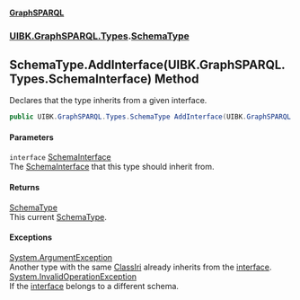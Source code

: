 #### [GraphSPARQL](./index.md 'index')
### [UIBK.GraphSPARQL.Types](./UIBK-GraphSPARQL-Types.md 'UIBK.GraphSPARQL.Types').[SchemaType](./UIBK-GraphSPARQL-Types-SchemaType.md 'UIBK.GraphSPARQL.Types.SchemaType')
## SchemaType.AddInterface(UIBK.GraphSPARQL.Types.SchemaInterface) Method
Declares that the type inherits from a given interface.  
```csharp
public UIBK.GraphSPARQL.Types.SchemaType AddInterface(UIBK.GraphSPARQL.Types.SchemaInterface @interface);
```
#### Parameters
<a name='UIBK-GraphSPARQL-Types-SchemaType-AddInterface(UIBK-GraphSPARQL-Types-SchemaInterface)-interface'></a>
`interface` [SchemaInterface](./UIBK-GraphSPARQL-Types-SchemaInterface.md 'UIBK.GraphSPARQL.Types.SchemaInterface')  
The [SchemaInterface](./UIBK-GraphSPARQL-Types-SchemaInterface.md 'UIBK.GraphSPARQL.Types.SchemaInterface') that this type should inherit from.  
  
#### Returns
[SchemaType](./UIBK-GraphSPARQL-Types-SchemaType.md 'UIBK.GraphSPARQL.Types.SchemaType')  
This current [SchemaType](./UIBK-GraphSPARQL-Types-SchemaType.md 'UIBK.GraphSPARQL.Types.SchemaType').  
#### Exceptions
[System.ArgumentException](https://docs.microsoft.com/en-us/dotnet/api/System.ArgumentException 'System.ArgumentException')  
Another type with the same [ClassIri](./UIBK-GraphSPARQL-Types-SchemaType-ClassIri.md 'UIBK.GraphSPARQL.Types.SchemaType.ClassIri') already inherits from the [interface](#UIBK-GraphSPARQL-Types-SchemaType-AddInterface(UIBK-GraphSPARQL-Types-SchemaInterface)-interface 'UIBK.GraphSPARQL.Types.SchemaType.AddInterface(UIBK.GraphSPARQL.Types.SchemaInterface).interface').  
[System.InvalidOperationException](https://docs.microsoft.com/en-us/dotnet/api/System.InvalidOperationException 'System.InvalidOperationException')  
If the [interface](#UIBK-GraphSPARQL-Types-SchemaType-AddInterface(UIBK-GraphSPARQL-Types-SchemaInterface)-interface 'UIBK.GraphSPARQL.Types.SchemaType.AddInterface(UIBK.GraphSPARQL.Types.SchemaInterface).interface') belongs to a different schema.  
